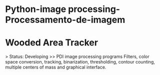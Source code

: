 # Python-image processing-Processamento-de-imagem
<h1> Wooded Area Tracker </h1> 
> Status: Developing
>> 
PDI image processing programs
Filters, color space conversion, tracking, binarization, thresholding, contour counting, multiple centers of mass and graphical interface.
